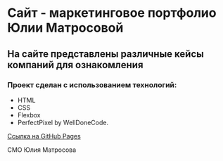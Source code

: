 # Сайт - маркетинговое портфолио Юлии Матросовой

## На сайте представлены различные кейсы компаний для ознакомления

### Проект сделан с использованием технологий:
* HTML
* CSS
* Flexbox
* PerfectPixel by WellDoneCode.

[Ссылка на GitHub Pages](https://majulnik.github.io/russian-travel/index.html)

CMO Юлия Матросова
